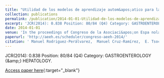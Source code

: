 ```yaml
---
title: "Utilidad de los modelos de aprendizaje autom&apos;atico para la predicci&apos;on de la recidiva del hepatocarcinoma tras el trasplante hep&apos;atico"
collection: publications
permalink: /publication/2014-01-01-Utilidad-de-los-modelos-de-aprendizaje-automatico-para-la-prediccion-de-la-recidiva-del-hepatocarcinoma-tras-el-trasplante-hepatico
excerpt: 'JCR(2014): 0.838 Position: 80/84 (Q4) Category: GASTROENTEROLOGY &amp; HEPATOLOGY.'
date: 2014-01-01
venue: 'In the proceedings of Congreso de la Asociaci&apos;on Espa nola para el Estudio del H&apos;igado'
paperurl: 'http://aeeh.es/scheduler/congreso-aeeh-2014/'
citation: ' Manuel Rodriguez-Perálvarez,  Manuel Cruz-Ramírez,  E. Tsochatzis,  Carlos García-Caparrós,  Pedro Antonio Gutiérrez,  G. Pieri,  María Pérez-Ortiz,  J.L. Montero-Álvarez,  A. Poyato,  Javier Briceño,  A. Burroughs,  César Hervás-Martínez,  Manuel Mata, &quot;Utilidad de los modelos de aprendizaje autom   apos;atico para la predicci   apos;on de la recidiva del hepatocarcinoma tras el trasplante hep   apos;atico.&quot; In the proceedings of Congreso de la Asociaci   apos;on Espa nola para el Estudio del H   apos;igado, Vol. 37(37), 2014, pp. 94.'
---
```

JCR(2014): 0.838 Position: 80/84 (Q4) Category: GASTROENTEROLOGY {\&amp;} HEPATOLOGY.

[Access paper here](http://aeeh.es/scheduler/congreso-aeeh-2014/){:target="_blank"}
